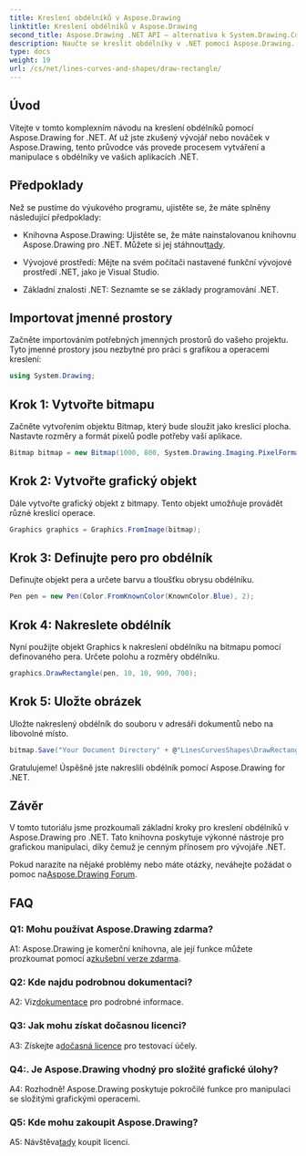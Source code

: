 ```yaml
---
title: Kreslení obdélníků v Aspose.Drawing
linktitle: Kreslení obdélníků v Aspose.Drawing
second_title: Aspose.Drawing .NET API – alternativa k System.Drawing.Common
description: Naučte se kreslit obdélníky v .NET pomocí Aspose.Drawing. Podrobný průvodce s příklady kódu.
type: docs
weight: 19
url: /cs/net/lines-curves-and-shapes/draw-rectangle/
---
```

## Úvod

Vítejte v tomto komplexním návodu na kreslení obdélníků pomocí Aspose.Drawing for .NET. Ať už jste zkušený vývojář nebo nováček v Aspose.Drawing, tento průvodce vás provede procesem vytváření a manipulace s obdélníky ve vašich aplikacích .NET.

## Předpoklady

Než se pustíme do výukového programu, ujistěte se, že máte splněny následující předpoklady:

- Knihovna Aspose.Drawing: Ujistěte se, že máte nainstalovanou knihovnu Aspose.Drawing pro .NET. Můžete si jej stáhnout[tady](https://releases.aspose.com/drawing/net/).

- Vývojové prostředí: Mějte na svém počítači nastavené funkční vývojové prostředí .NET, jako je Visual Studio.

- Základní znalosti .NET: Seznamte se se základy programování .NET.

## Importovat jmenné prostory

Začněte importováním potřebných jmenných prostorů do vašeho projektu. Tyto jmenné prostory jsou nezbytné pro práci s grafikou a operacemi kreslení:

```csharp
using System.Drawing;
```

## Krok 1: Vytvořte bitmapu

Začněte vytvořením objektu Bitmap, který bude sloužit jako kreslicí plocha. Nastavte rozměry a formát pixelů podle potřeby vaší aplikace.

```csharp
Bitmap bitmap = new Bitmap(1000, 800, System.Drawing.Imaging.PixelFormat.Format32bppPArgb);
```

## Krok 2: Vytvořte grafický objekt

Dále vytvořte grafický objekt z bitmapy. Tento objekt umožňuje provádět různé kreslicí operace.

```csharp
Graphics graphics = Graphics.FromImage(bitmap);
```

## Krok 3: Definujte pero pro obdélník

Definujte objekt pera a určete barvu a tloušťku obrysu obdélníku.

```csharp
Pen pen = new Pen(Color.FromKnownColor(KnownColor.Blue), 2);
```

## Krok 4: Nakreslete obdélník

Nyní použijte objekt Graphics k nakreslení obdélníku na bitmapu pomocí definovaného pera. Určete polohu a rozměry obdélníku.

```csharp
graphics.DrawRectangle(pen, 10, 10, 900, 700);
```

## Krok 5: Uložte obrázek

Uložte nakreslený obdélník do souboru v adresáři dokumentů nebo na libovolné místo.

```csharp
bitmap.Save("Your Document Directory" + @"LinesCurvesShapes\DrawRectangle_out.png");
```

Gratulujeme! Úspěšně jste nakreslili obdélník pomocí Aspose.Drawing for .NET.

## Závěr

V tomto tutoriálu jsme prozkoumali základní kroky pro kreslení obdélníků v Aspose.Drawing pro .NET. Tato knihovna poskytuje výkonné nástroje pro grafickou manipulaci, díky čemuž je cenným přínosem pro vývojáře .NET.

 Pokud narazíte na nějaké problémy nebo máte otázky, neváhejte požádat o pomoc na[Aspose.Drawing Forum](https://forum.aspose.com/c/diagram/17).

## FAQ

### Q1: Mohu používat Aspose.Drawing zdarma?

 A1: Aspose.Drawing je komerční knihovna, ale její funkce můžete prozkoumat pomocí a[zkušební verze zdarma](https://releases.aspose.com/).

### Q2: Kde najdu podrobnou dokumentaci?

 A2: Viz[dokumentace](https://reference.aspose.com/drawing/net/) pro podrobné informace.

### Q3: Jak mohu získat dočasnou licenci?

 A3: Získejte a[dočasná licence](https://purchase.aspose.com/temporary-license/) pro testovací účely.

### Q4:. Je Aspose.Drawing vhodný pro složité grafické úlohy?

A4: Rozhodně! Aspose.Drawing poskytuje pokročilé funkce pro manipulaci se složitými grafickými operacemi.

### Q5: Kde mohu zakoupit Aspose.Drawing?

 A5: Návštěva[tady](https://purchase.aspose.com/buy) koupit licenci.